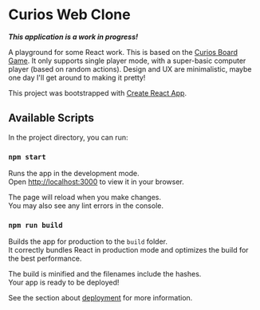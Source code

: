 # Curios Web Clone

***This application is a work in progress!***

A playground for some React work. This is based on the [Curios Board Game](https://boardgamegeek.com/boardgame/275973/curios). It only supports single player mode, with a super-basic computer player (based on random actions). Design and UX are minimalistic, maybe one day I'll get around to making it pretty!

This project was bootstrapped with [Create React App](https://github.com/facebook/create-react-app).

## Available Scripts
In the project directory, you can run:

### `npm start`

Runs the app in the development mode.\
Open [http://localhost:3000](http://localhost:3000) to view it in your browser.

The page will reload when you make changes.\
You may also see any lint errors in the console.

### `npm run build`

Builds the app for production to the `build` folder.\
It correctly bundles React in production mode and optimizes the build for the best performance.

The build is minified and the filenames include the hashes.\
Your app is ready to be deployed!

See the section about [deployment](https://facebook.github.io/create-react-app/docs/deployment) for more information.
